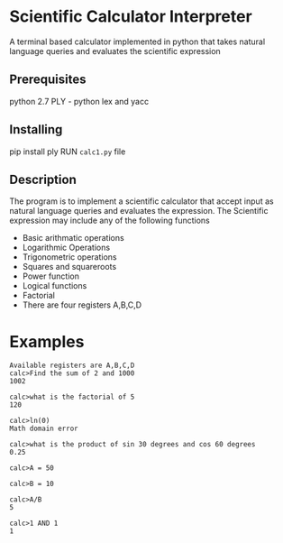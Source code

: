 # Scientific Calculator Interpreter

A terminal based calculator implemented in python that takes natural language queries and evaluates the scientific expression

## Prerequisites
python 2.7
PLY - python lex and yacc

## Installing

pip install ply
RUN `calc1.py` file

## Description

The program is to implement a scientific calculator that accept input as natural language queries and evaluates the expression.
The Scientific expression may include any of the following functions
- Basic arithmatic operations
- Logarithmic Operations
- Trigonometric operations
- Squares and squareroots
- Power function
- Logical functions
- Factorial
- There are four registers A,B,C,D

# Examples
```
Available registers are A,B,C,D
calc>Find the sum of 2 and 1000
1002 

calc>what is the factorial of 5
120

calc>ln(0)
Math domain error

calc>what is the product of sin 30 degrees and cos 60 degrees
0.25 

calc>A = 50

calc>B = 10

calc>A/B
5

calc>1 AND 1
1
```
